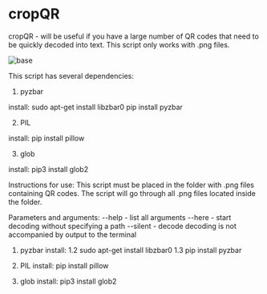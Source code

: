 # cropQR
cropQR - will be useful if you have a large number of QR codes that need to be quickly decoded into text. This script only works with .png files.

![base](https://github.com/user-attachments/assets/a8c81cff-ad69-41fd-81a9-abfd9409cb4c)

This script has several dependencies:
1. pyzbar

install:
sudo apt-get install libzbar0
pip install pyzbar
   
2. PIL

install:
pip install pillow
  
3. glob

install:
pip3 install glob2


Instructions for use:
This script must be placed in the folder with .png files containing QR codes. The script will go through all .png files located inside the folder.

Parameters and arguments:
--help - list all arguments
--here - start decoding without specifying a path
--silent - decode decoding is not accompanied by output to the terminal

1. pyzbar
install:
1.2 sudo apt-get install libzbar0
1.3 pip install pyzbar
   
3. PIL
install:
pip install pillow
   
4. glob
install:
pip3 install glob2

